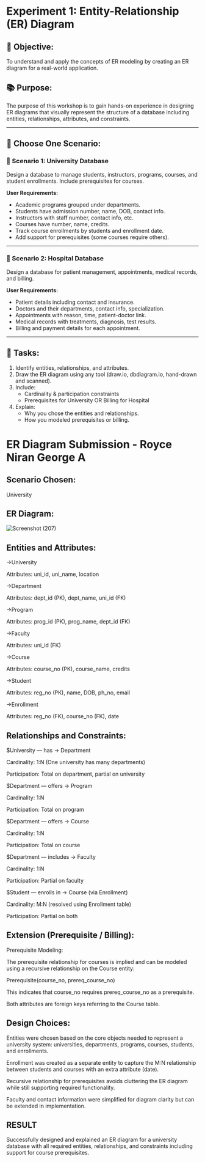 # Experiment 1: Entity-Relationship (ER) Diagram

## 🎯 Objective:
To understand and apply the concepts of ER modeling by creating an ER diagram for a real-world application.

## 📚 Purpose:
The purpose of this workshop is to gain hands-on experience in designing ER diagrams that visually represent the structure of a database including entities, relationships, attributes, and constraints.

---

## 🧪 Choose One Scenario:

### 🔹 Scenario 1: University Database
Design a database to manage students, instructors, programs, courses, and student enrollments. Include prerequisites for courses.

**User Requirements:**
- Academic programs grouped under departments.
- Students have admission number, name, DOB, contact info.
- Instructors with staff number, contact info, etc.
- Courses have number, name, credits.
- Track course enrollments by students and enrollment date.
- Add support for prerequisites (some courses require others).

---

### 🔹 Scenario 2: Hospital Database
Design a database for patient management, appointments, medical records, and billing.

**User Requirements:**
- Patient details including contact and insurance.
- Doctors and their departments, contact info, specialization.
- Appointments with reason, time, patient-doctor link.
- Medical records with treatments, diagnosis, test results.
- Billing and payment details for each appointment.

---

## 📝 Tasks:
1. Identify entities, relationships, and attributes.
2. Draw the ER diagram using any tool (draw.io, dbdiagram.io, hand-drawn and scanned).
3. Include:
   - Cardinality & participation constraints
   - Prerequisites for University OR Billing for Hospital
4. Explain:
   - Why you chose the entities and relationships.
   - How you modeled prerequisites or billing.

# ER Diagram Submission - Royce Niran George A

## Scenario Chosen:
University

## ER Diagram:

![Screenshot (207)](https://github.com/user-attachments/assets/cb2b37ff-2c9a-4cb0-955c-57c78b86f42b)



## Entities and Attributes:
->University

Attributes: uni_id, uni_name, location

->Department

Attributes: dept_id (PK), dept_name, uni_id (FK)

->Program

Attributes: prog_id (PK), prog_name, dept_id (FK)

->Faculty

Attributes: uni_id (FK)

->Course

Attributes: course_no (PK), course_name, credits

->Student

Attributes: reg_no (PK), name, DOB, ph_no, email

->Enrollment

Attributes: reg_no (FK), course_no (FK), date

## Relationships and Constraints:

$University — has → Department

Cardinality: 1:N (One university has many departments)

Participation: Total on department, partial on university


$Department — offers → Program

Cardinality: 1:N

Participation: Total on program


$Department — offers → Course

Cardinality: 1:N

Participation: Total on course


$Department — includes → Faculty

Cardinality: 1:N

Participation: Partial on faculty



$Student — enrolls in → Course (via Enrollment)

Cardinality: M:N (resolved using Enrollment table)

Participation: Partial on both

## Extension (Prerequisite / Billing):
Prerequisite Modeling:

The prerequisite relationship for courses is implied and can be modeled using a recursive relationship on the Course entity:

Prerequisite(course_no, prereq_course_no)

This indicates that course_no requires prereq_course_no as a prerequisite.

Both attributes are foreign keys referring to the Course table.

## Design Choices:
Entities were chosen based on the core objects needed to represent a university system: universities, departments, programs, courses, students, and enrollments.

Enrollment was created as a separate entity to capture the M:N relationship between students and courses with an extra attribute (date).

Recursive relationship for prerequisites avoids cluttering the ER diagram while still supporting required functionality.

Faculty and contact information were simplified for diagram clarity but can be extended in implementation.

## RESULT
Successfully designed and explained an ER diagram for a university database with all required entities, relationships, and constraints including support for course prerequisites.
